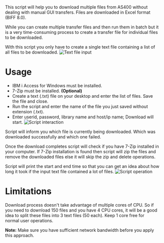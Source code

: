 This script will help you to download multiple files from AS400 without dealing with manual GUI transfers. Files are downloaded in Excel format (BIFF 8.0).

While you can create multiple transfer files and then run them in batch but it is a very time-consuming process to create a transfer file for individual files to be downloaded.

With this script you only have to create a single text file containing a list of all files to be downloaded.
![Text file input](https://raw.githubusercontent.com/vivekjindal/rxferpcb-ibmi-download-automation/master/images/screenshot1.png)

# Usage
- IBM i Access for Windows must be installed.
- 7-Zip must be installed. __(Optional)__
- Create a text (.txt) file on your desktop and enter the list of files. Save the file and close.
- Run the script and enter the name of the file you just saved without extension (.txt).
- Enter userid, password, library name and host/ip name; Download will start.
![Script interaction](https://raw.githubusercontent.com/vivekjindal/rxferpcb-ibmi-download-automation/master/images/screenshot2.png)

Script will inform you which file is currently being downloaded. Which was downloaded successfully and which one failed.

Once the download completes script will check if you have 7-Zip installed in your computer. If 7-Zip installation is found then script will zip the files and remove the downloaded files else it will skip the zip and delete operations.

Script will print the start and end time so that you can get an idea about how long it took if the input text file contained a lot of files.
![Script operation](https://raw.githubusercontent.com/vivekjindal/rxferpcb-ibmi-download-automation/master/images/screenshot3.png)


# Limitations

Download process doesn't take advantage of multiple cores of CPU. So if you need to download 150 files and you have 4 CPU cores, it will be a good idea to split these files into 3 text files (50 each). Keep 1 core free for normal user operations.

**Note:** Make sure you have sufficient network bandwidth before you apply this approach.
